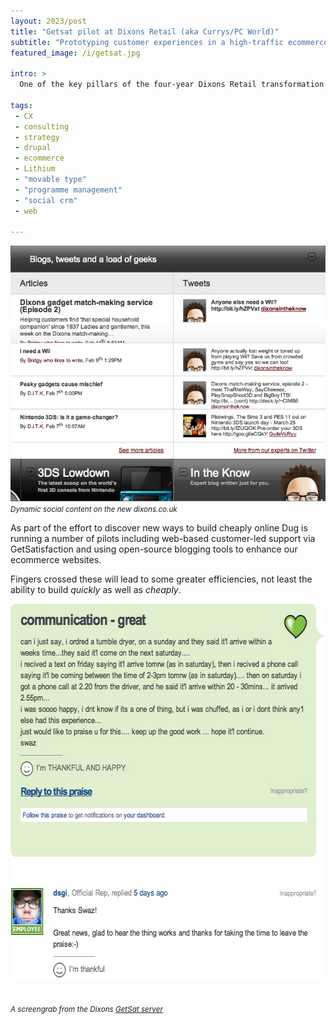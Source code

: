 ```yaml
---
layout: 2023/post
title: "Getsat pilot at Dixons Retail (aka Currys/PC World)"
subtitle: "Prototyping customer experiences in a high-traffic ecommerce environment"
featured_image: /i/getsat.jpg

intro: >
  One of the key pillars of the four-year Dixons Retail transformation program is <em>to be thrifty when building</em>. This is particularly relevant to software in the enterprise where feature-bloat and mystery licensing can mean you get some exceptionally poor value for your corporate dollar.

tags:
 - CX
 - consulting
 - strategy
 - drupal
 - ecommerce
 - Lithium
 - "movable type"
 - "programme management"
 - "social crm"
 - web

---
```

<img alt="Dixons Social" src="/i/dixons_social.jpg" width="669" style="" />
<i><small>Dynamic social content on the new dixons.co.uk</small></i>

As part of the effort to discover new ways to build cheaply online Dug is running a number of pilots including web-based customer-led support via GetSatisfaction and using open-source blogging tools to enhance our ecommerce websites.

Fingers crossed these will lead to some greater efficiencies, not least the ability to build <em>quickly</em> as well as <em>cheaply</em>.

<a href="http://getsatisfaction.com/dixons/topics/communication_great"><img alt="Get Satisfaction" src="/i/getsat.jpg" width="598" height="602"  style="margin-bottom:20px;" /></a>

<i><small>A screengrab from the Dixons <a href="#">GetSat server</a></small></i>
